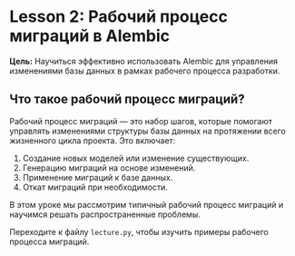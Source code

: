 # Lesson 2: Рабочий процесс миграций в Alembic

**Цель:** Научиться эффективно использовать Alembic для управления изменениями базы данных в рамках рабочего процесса разработки.

## Что такое рабочий процесс миграций?

Рабочий процесс миграций — это набор шагов, которые помогают управлять изменениями структуры базы данных на протяжении всего жизненного цикла проекта. Это включает:
1. Создание новых моделей или изменение существующих.
2. Генерацию миграций на основе изменений.
3. Применение миграций к базе данных.
4. Откат миграций при необходимости.

В этом уроке мы рассмотрим типичный рабочий процесс миграций и научимся решать распространенные проблемы.

Переходите к файлу `lecture.py`, чтобы изучить примеры рабочего процесса миграций.